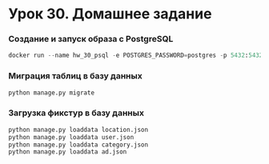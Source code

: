 # Урок 30. Домашнее задание


### Создание и запуск образа с PostgreSQL

```python
docker run --name hw_30_psql -e POSTGRES_PASSWORD=postgres -p 5432:5432 -d postgres
```

### Миграция таблиц в базу данных

```python
python manage.py migrate
```


### Загрузка фикстур в базу данных

```python
python manage.py loaddata location.json
python manage.py loaddata user.json
python manage.py loaddata category.json
python manage.py loaddata ad.json
```
